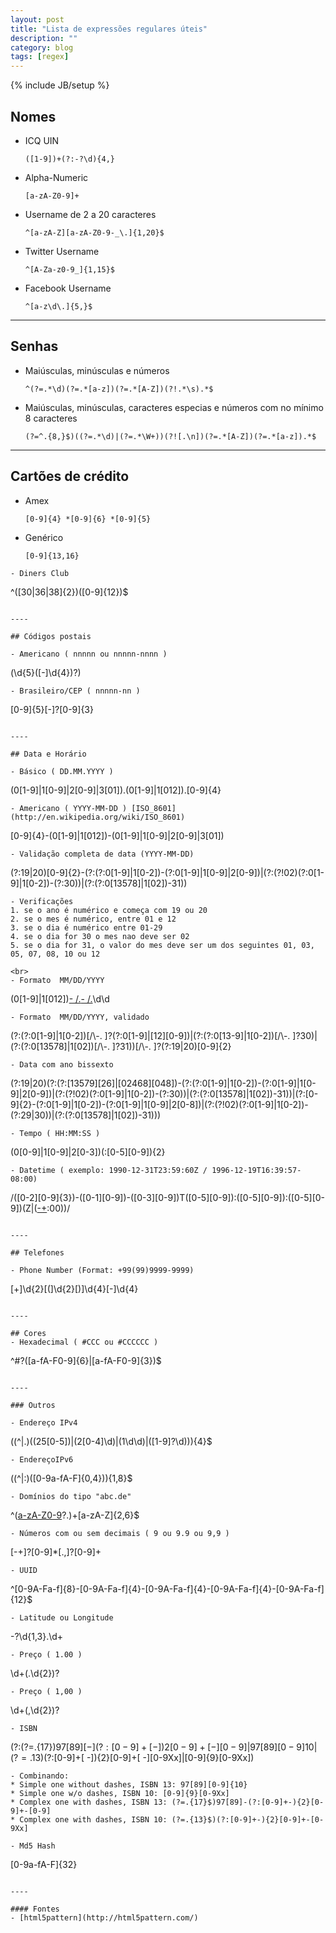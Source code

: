 ```yaml
---
layout: post
title: "Lista de expressões regulares úteis"
description: ""
category: blog
tags: [regex]
---
```

{% include JB/setup %}

## Nomes

- ICQ UIN
    ```
    ([1-9])+(?:-?\d){4,}
    ```
- Alpha-Numeric
  ```
  [a-zA-Z0-9]+
  ```
- Username de 2 a 20 caracteres
  <!-- - Format: string+string|number -->
  ```
  ^[a-zA-Z][a-zA-Z0-9-_\.]{1,20}$
  ```
- Twitter Username
  ```
  ^[A-Za-z0-9_]{1,15}$
  ```
  <!-- New Twitter usernames have a character maximum of 15 -->
- Facebook Username
  ```
  ^[a-z\d\.]{5,}$
  ```

----

## Senhas

- Maiúsculas, minúsculas e números
  ```
  ^(?=.*\d)(?=.*[a-z])(?=.*[A-Z])(?!.*\s).*$
  ```
- Maiúsculas, minúsculas, caracteres especias e números com no mínimo 8 caracteres
  ```
  (?=^.{8,}$)((?=.*\d)|(?=.*\W+))(?![.\n])(?=.*[A-Z])(?=.*[a-z]).*$
  ```

----

## Cartões de crédito

- Amex
  ```
  [0-9]{4} *[0-9]{6} *[0-9]{5}
  ```
- Genérico
  ```
  [0-9]{13,16}
```
- Diners Club
  ```
  ^([30|36|38]{2})([0-9]{12})$
  ```

----

## Códigos postais

- Americano ( nnnnn ou nnnnn-nnnn )
  ```
  (\d{5}([\-]\d{4})?)
  ```
- Brasileiro/CEP ( nnnnn-nn )
  ```
  [0-9]{5}[\-]?[0-9]{3}
  ```

----

## Data e Horário

- Básico ( DD.MM.YYYY )
  ```
  (0[1-9]|1[0-9]|2[0-9]|3[01]).(0[1-9]|1[012]).[0-9]{4}
  ```
- Americano ( YYYY-MM-DD ) [ISO_8601](http://en.wikipedia.org/wiki/ISO_8601)
  ```
  [0-9]{4}-(0[1-9]|1[012])-(0[1-9]|1[0-9]|2[0-9]|3[01])
  ```
- Validação completa de data (YYYY-MM-DD)
  ```
  (?:19|20)[0-9]{2}-(?:(?:0[1-9]|1[0-2])-(?:0[1-9]|1[0-9]|2[0-9])|(?:(?!02)(?:0[1-9]|1[0-2])-(?:30))|(?:(?:0[13578]|1[02])-31))
  ```
  - Verificações
  1. se o ano é numérico e começa com 19 ou 20
  2. se o mes é numérico, entre 01 e 12
  3. se o dia é numérico entre 01-29
  4. se o dia for 30 o mes nao deve ser 02
  5. se o dia for 31, o valor do mes deve ser um dos seguintes 01, 03, 05, 07, 08, 10 ou 12

  <br>
- Formato  MM/DD/YYYY
  ```
  (0[1-9]|1[012])[- /.](0[1-9]|[12][0-9]|3[01])[- /.](19|20)\d\d
  ```
- Formato  MM/DD/YYYY, validado
  ```
  (?:(?:0[1-9]|1[0-2])[\/\\-. ]?(?:0[1-9]|[12][0-9])|(?:(?:0[13-9]|1[0-2])[\/\\-. ]?30)|(?:(?:0[13578]|1[02])[\/\\-. ]?31))[\/\\-. ]?(?:19|20)[0-9]{2}
  ```
- Data com ano bissexto
  ```
  (?:19|20)(?:(?:[13579][26]|[02468][048])-(?:(?:0[1-9]|1[0-2])-(?:0[1-9]|1[0-9]|2[0-9])|(?:(?!02)(?:0[1-9]|1[0-2])-(?:30))|(?:(?:0[13578]|1[02])-31))|(?:[0-9]{2}-(?:0[1-9]|1[0-2])-(?:0[1-9]|1[0-9]|2[0-8])|(?:(?!02)(?:0[1-9]|1[0-2])-(?:29|30))|(?:(?:0[13578]|1[02])-31)))
  ```
- Tempo ( HH:MM:SS )
  ```
  (0[0-9]|1[0-9]|2[0-3])(:[0-5][0-9]){2}
  ```
- Datetime ( exemplo: 1990-12-31T23:59:60Z / 1996-12-19T16:39:57-08:00)
  ```
  /([0-2][0-9]{3})\-([0-1][0-9])\-([0-3][0-9])T([0-5][0-9])\:([0-5][0-9])\:([0-5][0-9])(Z|([\-\+]([0-1][0-9])\:00))/
  ```

----

## Telefones

- Phone Number (Format: +99(99)9999-9999)
  ```
  [\+]\d{2}[\(]\d{2}[\)]\d{4}[\-]\d{4}
  ```

----

## Cores
- Hexadecimal ( #CCC ou #CCCCCC )
  ```
  ^#?([a-fA-F0-9]{6}|[a-fA-F0-9]{3})$
```

----

### Outros

- Endereço IPv4
  ```
  ((^|\.)((25[0-5])|(2[0-4]\d)|(1\d\d)|([1-9]?\d))){4}$
  ```
- EndereçoIPv6
  ```
  ((^|:)([0-9a-fA-F]{0,4})){1,8}$
  ```
- Domínios do tipo "abc.de"
  ```
  ^([a-zA-Z0-9]([a-zA-Z0-9\-]{0,61}[a-zA-Z0-9])?\.)+[a-zA-Z]{2,6}$
  ```
- Números com ou sem decimais ( 9 ou 9.9 ou 9,9 )
  ```
  [-+]?[0-9]*[.,]?[0-9]+
  ```
- UUID
  ```
  ^[0-9A-Fa-f]{8}\-[0-9A-Fa-f]{4}\-[0-9A-Fa-f]{4}\-[0-9A-Fa-f]{4}\-[0-9A-Fa-f]{12}$
  ```
- Latitude ou Longitude
  ```
  -?\d{1,3}\.\d+
  ```
- Preço ( 1.00 )
  ```
  \d+(\.\d{2})?
  ```
- Preço ( 1,00 )
  ```
  \d+(,\d{2})?
  ```
- ISBN
  ```
  (?:(?=.{17}$)97[89][ -](?:[0-9]+[ -]){2}[0-9]+[ -][0-9]|97[89][0-9]{10}|(?=.{13}$)(?:[0-9]+[ -]){2}[0-9]+[ -][0-9Xx]|[0-9]{9}[0-9Xx])
  ```
  - Combinando:
  * Simple one without dashes, ISBN 13: 97[89][0-9]{10}
  * Simple one w/o dashes, ISBN 10: [0-9]{9}[0-9Xx]
  * Complex one with dashes, ISBN 13: (?=.{17}$)97[89]-(?:[0-9]+-){2}[0-9]+-[0-9]
  * Complex one with dashes, ISBN 10: (?=.{13}$)(?:[0-9]+-){2}[0-9]+-[0-9Xx]

- Md5 Hash
  ```
  [0-9a-fA-F]{32}
  ```

----

#### Fontes
- [html5pattern](http://html5pattern.com/)


